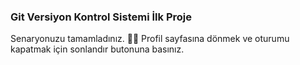### Git Versiyon Kontrol Sistemi İlk Proje
  
Senaryonuzu tamamladınız. 👏🏻
Profil sayfasına dönmek ve oturumu kapatmak için sonlandır butonuna basınız.  
